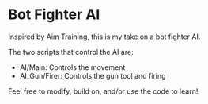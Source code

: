 # Bot Fighter AI
Inspired by Aim Training, this is my take on a bot fighter AI. 

The two scripts that control the AI are:
- AI/Main: Controls the movement
- AI_Gun/Firer: Controls the gun tool and firing

Feel free to modify, build on, and/or use the code to learn!
